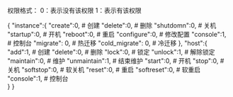 
权限格式：
0：表示没有该权限
1：表示有该权限

{
    "instance":{
        "create":0, # 创建
        "delete":0, # 删除
        "shutdomn":0,  # 关机
        "startup":0,   # 开机
        "reboot":0,   # 重启
        "configure":0,   # 修改配置
        "console":1,   # 控制台
         "migrate": 0, #  热迁移
         "cold_migrate": 0, # 冷迁移
    },
    "host":{
        "add":1, # 创建
        "delete":0,  # 删除
        "lock":0,   # 锁定
        "unlock":1,  # 解除锁定
        "maintain":0,   # 维护
        "unmaintain":1,  # 结束维护
        "start":0,   # 开机
        "stop":0,   # 关机
        "softstop":0,   # 软关机
        "reset":0,   # 重启
        "softreset":0,   # 软重启
        "console":1,  # 控制台            
    }
}